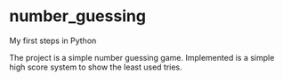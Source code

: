 # number_guessing
My first steps in Python

The project is a simple number guessing game. Implemented is a simple high score system to show the least used tries.
